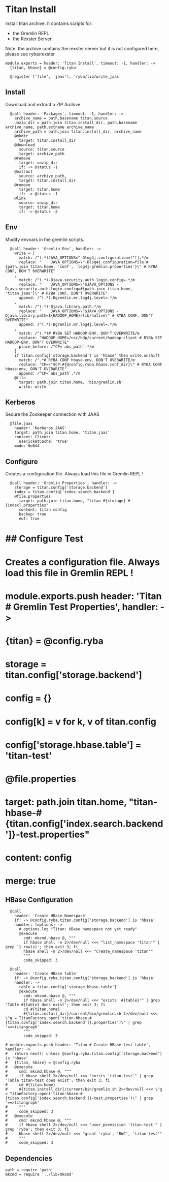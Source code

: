 
# Titan Install

Install titan archive. It contains scripts for:
*   the Gremlin REPL
*   the Rexster Server

Note: the archive contains the rexster server but it is not configured here,
please see ryba/rexster

    module.exports = header: 'Titan Install', timeout: -1, handler: ->
      {titan, hbase} = @config.ryba

      @register ['file', 'jaas'], 'ryba/lib/write_jaas'

## Install

Download and extract a ZIP Archive

      @call header: 'Packages', timeout: -1, handler: ->
        archive_name = path.basename titan.source
        unzip_dir = path.join titan.install_dir, path.basename archive_name, path.extname archive_name
        archive_path = path.join titan.install_dir, archive_name
        @mkdir
          target: titan.install_dir
        @download
          source: titan.source
          target: archive_path
        @remove
          target: unzip_dir
          if: -> @status -1
        @extract
          source: archive_path,
          target: titan.install_dir
        @remove
          target: titan.home
          if: -> @status -1
        @link
          source: unzip_dir
          target: titan.home
          if: -> @status -2

## Env

Modify envvars in the gremlin scripts.

      @call header: 'Gremlin Env', handler: ->
        write = [
          match: /^(.*)JAVA_OPTIONS="-Dlog4j.configuration=[^f].*/m
          replace: "    JAVA_OPTIONS=\"-Dlog4j.configuration=file:#{path.join titan.home, 'conf', 'log4j-gremlin.properties'}\" # RYBA CONF, DON'T OVERWRITE"
        ,
          match: /^(.*)-Djava.security.auth.login.config=.*/m
          replace: "    JAVA_OPTIONS=\"$JAVA_OPTIONS -Djava.security.auth.login.config=#{path.join titan.home, 'titan.jaas'}\" # RYBA CONF, DON'T OVERWRITE"
          append: /^(.*)-Dgremlin.mr.log4j.level=.*/m
        ,
          match: /^(.*)-Djava.library.path.*/m
          replace: "    JAVA_OPTIONS=\"$JAVA_OPTIONS -Djava.library.path=${HADOOP_HOME}/lib/native\" # RYBA CONF, DON'T OVERWRITE"
          append: /^(.*)-Dgremlin.mr.log4j.level=.*/m
        ,
          match: /^(.*)# RYBA SET HADOOP-ENV, DON'T OVERWRITE/m
          replace: "HADOOP_HOME=/usr/hdp/current/hadoop-client # RYBA SET HADOOP-ENV, DON'T OVERWRITE"
          place_before: /^CP=`abs_path`.*/m
        ]
        if titan.config['storage.backend'] is 'hbase' then write.unshift
          match: /^.*# RYBA CONF hbase-env, DON'T OVERWRITE/m
          replace: "CP=\"$CP:#{@config.ryba.hbase.conf_dir}\" # RYBA CONF hbase-env, DON'T OVERWRITE"
          append: /^CP=`abs_path`.*/m
        @file
          target: path.join titan.home, 'bin/gremlin.sh'
          write: write

## Kerberos

Secure the Zookeeper connection with JAAS

      @file.jaas
        header: 'Kerberos JAAS'
        target: path.join titan.home, 'titan.jaas'
        content: Client:
          useTicketCache: 'true'
        mode: 0o644

## Configure

Creates a configuration file. Always load this file in Gremlin REPL !

      @call header: 'Gremlin Properties', handler: ->
        storage = titan.config['storage.backend']
        index = titan.config['index.search.backend']
        @file.properties
          target: path.join titan.home, "titan-#{storage}-#{index}.properties"
          content: titan.config
          backup: true
          eof: true

# ## Configure Test

# Creates a configuration file. Always load this file in Gremlin REPL !

#     module.exports.push header: 'Titan # Gremlin Test Properties', handler: ->
#       {titan} = @config.ryba
#       storage = titan.config['storage.backend']
#       config = {}
#       config[k] = v for k, v of titan.config
#       config['storage.hbase.table'] = 'titan-test'
#       @file.properties
#         target: path.join titan.home, "titan-hbase-#{titan.config['index.search.backend']}-test.properties"
#         content: config
#         merge: true

## HBase Configuration

      @call
        header: 'Create HBase Namespace'
        if: -> @config.ryba.titan.config['storage.backend'] is 'hbase'
        handler: (options) ->
          # options.log "Titan: HBase namespace not yet ready"
          @execute
            cmd: mkcmd.hbase @, """
            if hbase shell -n 2>/dev/null <<< "list_namespace 'titan'" | grep '1 row(s)'; then exit 3; fi
            hbase shell -n 2>/dev/null <<< "create_namespace 'titan'"
            """
            code_skipped: 3

      @call
        header: 'Create HBase table'
        if: -> @config.ryba.titan.config['storage.backend'] is 'hbase'
        handler: ->
          table = titan.config['storage.hbase.table']
          @execute
            cmd: mkcmd.hbase @, """
            if hbase shell -n 2>/dev/null <<< "exists '#{table}'" | grep 'Table #{table} does exist'; then exit 3; fi
            cd #{titan.home}
            #{titan.install_dir}/current/bin/gremlin.sh 2>/dev/null <<< \"g = TitanFactory.open('titan-hbase-#{titan.config['index.search.backend']}.properties')\" | grep '==>titangraph'
            """
            code_skipped: 3

    # module.exports.push header: 'Titan # Create HBase test table', handler: ->
    #   return next() unless @config.ryba.titan.config['storage.backend'] is 'hbase'
    #   {titan, hbase} = @config.ryba
    #   @execute
    #     cmd: mkcmd.hbase @, """
    #     if hbase shell 2>/dev/null <<< "exists 'titan-test'" | grep 'Table titan-test does exist'; then exit 3; fi
    #     cd #{titan.home}
    #     #{titan.install_dir}/current/bin/gremlin.sh 2>/dev/null <<< \"g = TitanFactory.open('titan-hbase-#{titan.config['index.search.backend']}-test.properties')\" | grep '==>titangraph'
    #     """
    #     code_skipped: 3
    #   @execute
    #     cmd: mkcmd.hbase @, """
    #     if hbase shell 2>/dev/null <<< "user_permission 'titan-test'" | grep 'ryba'; then exit 3; fi
    #     hbase shell 2>/dev/null <<< "grant 'ryba', 'RWC', 'titan-test'"
    #     """
    #     code_skipped: 3

## Dependencies

    path = require 'path'
    mkcmd = require '../lib/mkcmd'
